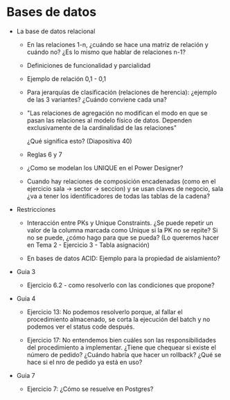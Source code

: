 # Bases de datos

* La base de datos relacional

    * En las relaciones 1-n, ¿cuándo se hace una matriz de relación y cuándo no? ¿Es lo mismo que hablar de relaciones n-1?
    
    * Definiciones de funcionalidad y parcialidad
    
    * Ejemplo de relación 0,1 - 0,1
    
    * Para jerarquías de clasificación (relaciones de herencia): ¿ejemplo de las 3 variantes? ¿Cuándo conviene cada una?
    
    * "Las relaciones de agregación no modifican el modo en que se pasan las relaciones al modelo físico de datos. Dependen exclusivamente de la cardinalidad de las relaciones"
    
        ¿Qué significa esto? (Diapositiva 40)
    
    * Reglas 6 y 7
    
    * ¿Como se modelan los UNIQUE en el Power Designer?
    
    * Cuando hay relaciones de composición encadenadas (como en el ejercicio sala -> sector -> seccion) y se usan claves de negocio, sala ¿va a tener los identificadores de todas las tablas de la cadena?
    
* Restricciones

    * Interacción entre PKs y Unique Constraints. ¿Se puede repetir un valor de la columna marcada como Unique si la PK no se repite? Si no se puede, ¿cómo hago para que se pueda? (Lo queremos hacer en Tema 2 - Ejercicio 3 - Tabla asignación)
    
    * En bases de datos ACID: Ejemplo para la propiedad de aislamiento?

* Guia 3

    * Ejercicio 6.2 - como resolverlo con las condiciones que propone?

* Guia 4

    * Ejercicio 13: No podemos resolverlo porque, al fallar el procedimiento almacenado, se corta la ejecución del batch y no podemos ver el status code después.
    
    * Ejercicio 17: No entendemos bien cuáles son las responsibilidades del procedimiento a implementar. ¿Tiene que chequear si existe el número de pedido? ¿Cuándo habría que hacer un rollback? ¿Qué se hace si el nro de pedido ya está en uso?

* Guia 7

    * Ejercicio 7: ¿Cómo se resuelve en Postgres?